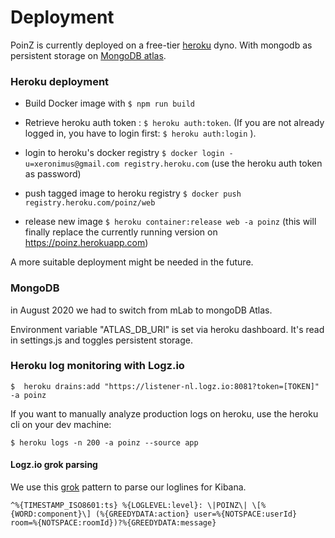 
# Deployment

PoinZ is currently deployed on a free-tier [heroku](https://www.heroku.com/) dyno. With mongodb as persistent storage on [MongoDB atlas](https://www.mongodb.com/cloud/atlas).



### Heroku deployment

* Build Docker image with ```$ npm run build```

* Retrieve heroku auth token : ```$ heroku auth:token```. (If you are not already logged in, you have to login first: ```$ heroku auth:login``` ).

* login to heroku's docker registry ```$ docker login -u=xeronimus@gmail.com registry.heroku.com``` (use the heroku auth token as password)

* push tagged image to heroku registry ```$ docker push registry.heroku.com/poinz/web```

* release new image ```$ heroku container:release web -a poinz``` (this will finally replace the currently running version on https://poinz.herokuapp.com)


A more suitable deployment might be needed in the future.

### MongoDB

in August 2020 we had to switch from mLab to mongoDB Atlas.

Environment variable "ATLAS_DB_URI" is set via heroku dashboard. It's read in settings.js and toggles persistent storage.
 
### Heroku log monitoring with Logz.io

```$  heroku drains:add "https://listener-nl.logz.io:8081?token=[TOKEN]" -a poinz```

If you want to manually analyze production logs on heroku, use the heroku cli on your dev machine:

```$ heroku logs -n 200 -a poinz --source app```

#### Logz.io grok parsing

We use this [grok](https://logz.io/blog/logstash-grok/) pattern to parse our loglines for Kibana.

```text
^%{TIMESTAMP_ISO8601:ts} %{LOGLEVEL:level}: \|POINZ\| \[%{WORD:component}\] (%{GREEDYDATA:action} user=%{NOTSPACE:userId} room=%{NOTSPACE:roomId})?%{GREEDYDATA:message}
```
